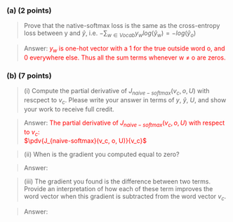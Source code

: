 ### (a) (2 points) 

> Prove that the native-softmax loss is the same as the cross-entropy loss between y and $\hat{y}$, i.e.  $-\sum_{w \in Vocab} y_w log(\hat{y}_w) = - log(\hat{y}_o)$

> Answer: <font color='red'> $y_w$ is one-hot vector with a 1 for the true outside word o, and 0 everywhere else. Thus all the sum terms whenever w $\neq$ o are zeros. </font>

### (b) (7 points)
> (i) Compute the partial derivative of $J_{naive-softmax}(v_c, o, U)$ with rescpect to $v_c$. Please write your answer in terms of $y$, $\hat{y}$, $U$, and show your work to receive full credit.

> Answer: <font color='red'> The partial derivative of $J_{naive-softmax}(v_c, o, U)$ with respect to $v_c$:  
> $\pdv{J_{naive-softmax}(v_c, o, U)}{v_c}$
> </font>


> (ii) When is the gradient you computed equal to zero?

> Answer: <font color='red'> </font>


> (iii) The gradient you found is the difference between two terms. Provide an interpretation of how each of these term improves the word vector when this gradient is subtracted from the word vector $v_c$.

> Answer: <font color='red'> </font>